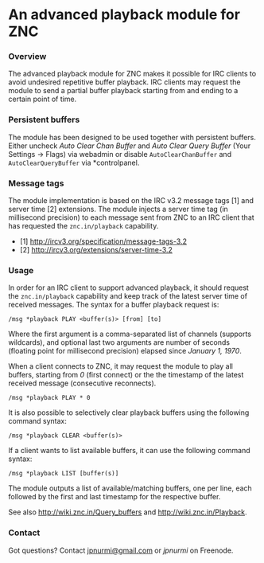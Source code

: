 An advanced playback module for ZNC
===================================

### Overview

The advanced playback module for ZNC makes it possible for IRC clients
to avoid undesired repetitive buffer playback. IRC clients may request
the module to send a partial buffer playback starting from and ending
to a certain point of time.

### Persistent buffers

The module has been designed to be used together with persistent buffers.
Either uncheck *Auto Clear Chan Buffer* and *Auto Clear Query Buffer*
(Your Settings -> Flags) via webadmin or disable `AutoClearChanBuffer` and
`AutoClearQueryBuffer` via \*controlpanel.

### Message tags

The module implementation is based on the IRC v3.2 message tags [1] and
server time [2] extensions. The module injects a server time tag (in
millisecond precision) to each message sent from ZNC to an IRC client
that has requested the `znc.in/playback` capability.

- [1] http://ircv3.org/specification/message-tags-3.2
- [2] http://ircv3.org/extensions/server-time-3.2

### Usage

In order for an IRC client to support advanced playback, it should request
the `znc.in/playback` capability and keep track of the latest server time
of received messages. The syntax for a buffer playback request is:

    /msg *playback PLAY <buffer(s)> [from] [to]

Where the first argument is a comma-separated list of channels (supports
wildcards), and optional last two arguments are number of seconds (floating
point for millisecond precision) elapsed since _January 1, 1970_.

When a client connects to ZNC, it may request the module to play all
buffers, starting from *0* (first connect) or the the timestamp of the
latest received message (consecutive reconnects).

    /msg *playback PLAY * 0

It is also possible to selectively clear playback buffers using the
following command syntax:

    /msg *playback CLEAR <buffer(s)>

If a client wants to list available buffers, it can use the following
command syntax:

    /msg *playback LIST [buffer(s)]

The module outputs a list of available/matching buffers, one per line,
each followed by the first and last timestamp for the respective buffer.

See also http://wiki.znc.in/Query_buffers and http://wiki.znc.in/Playback.

### Contact

Got questions? Contact jpnurmi@gmail.com or *jpnurmi* on Freenode.
